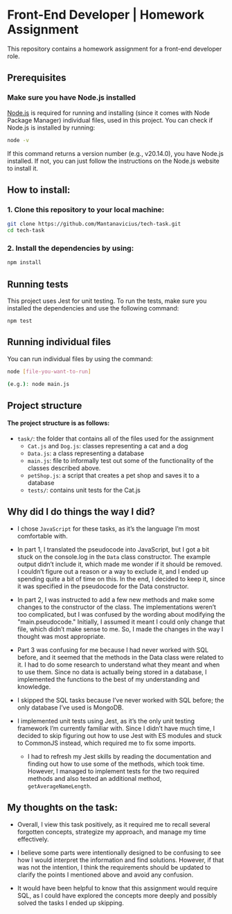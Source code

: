 # Front-End Developer | Homework Assignment

This repository contains a homework assignment for a front-end developer role.

## Prerequisites

### Make sure you have Node.js installed

[Node.js](https://nodejs.org/) is required for running and installing (since it comes with Node Package Manager) individual files, used in this project. You can check if Node.js is installed by running:

```bash
node -v
```

If this command returns a version number (e.g., v20.14.0), you have Node.js installed. If not, you can just follow the instructions on the Node.js website to install it.

## How to install:

### 1. Clone this repository to your local machine:

```bash
git clone https://github.com/Mantanavicius/tech-task.git
cd tech-task
```

### 2. Install the dependencies by using:

```bash
npm install
```

## Running tests

This project uses Jest for unit testing. To run the tests, make sure you installed the dependencies and use the following command:

```
npm test
```

## Running individual files

You can run individual files by using the command:

```bash
node [file-you-want-to-run]

(e.g.): node main.js
```

## Project structure

#### The project structure is as follows:

- `task/`: the folder that contains all of the files used for the assignment
  - `Cat.js` and `Dog.js`: classes representing a cat and a dog
  - `Data.js`: a class representing a database
  - `main.js`: file to informally test out some of the functionality of the classes described above.
  - `petShop.js`: a script that creates a pet shop and saves it to a database
  - `tests/`: contains unit tests for the Cat.js

## Why did I do things the way I did?

- I chose `JavaScript` for these tasks, as it’s the language I’m most comfortable with.

- In part 1, I translated the pseudocode into JavaScript, but I got a bit stuck on the console.log in the `Data` class constructor. The example output didn’t include it, which made me wonder if it should be removed. I couldn’t figure out a reason or a way to exclude it, and I ended up spending quite a bit of time on this. In the end, I decided to keep it, since it was specified in the pseudocode for the Data constructor.

- In part 2, I was instructed to add a few new methods and make some changes to the constructor of the class. The implementations weren’t too complicated, but I was confused by the wording about modifying the "main.pseudocode." Initially, I assumed it meant I could only change that file, which didn’t make sense to me. So, I made the changes in the way I thought was most appropriate.

- Part 3 was confusing for me because I had never worked with SQL before, and it seemed that the methods in the Data class were related to it. I had to do some research to understand what they meant and when to use them. Since no data is actually being stored in a database, I implemented the functions to the best of my understanding and knowledge.

- I skipped the SQL tasks because I’ve never worked with SQL before; the only database I’ve used is MongoDB.

- I implemented unit tests using Jest, as it’s the only unit testing framework I’m currently familiar with. Since I didn’t have much time, I decided to skip figuring out how to use Jest with ES modules and stuck to CommonJS instead, which required me to fix some imports.
    - I had to refresh my Jest skills by reading the documentation and finding out how to use some of the methods, which took time. However, I managed to implement tests for the two required methods and also tested an additional method, `getAverageNameLength`.


## My thoughts on the task:

- Overall, I view this task positively, as it required me to recall several forgotten concepts, strategize my approach, and manage my time effectively.

- I believe some parts were intentionally designed to be confusing to see how I would interpret the information and find solutions. However, if that was not the intention, I think the requirements should be updated to clarify the points I mentioned above and avoid any confusion.

- It would have been helpful to know that this assignment would require SQL, as I could have explored the concepts more deeply and possibly solved the tasks I ended up skipping.
